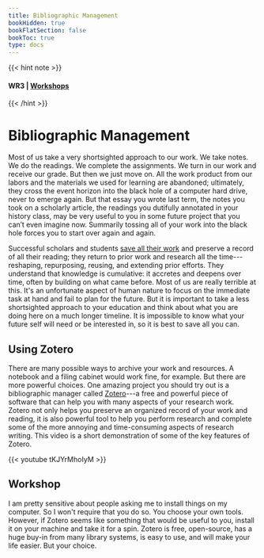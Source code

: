 ```yaml
---
title: Bibliographic Management
bookHidden: true
bookFlatSection: false
bookToc: true
type: docs
---
```


{{< hint note >}} 
#### <i class="fas fa-dot-circle"></i>  **WR3** | [**Workshops**](/courses/workshops/) 
{{< /hint >}}



# Bibliographic Management

Most of us take a very shortsighted approach to our work. We take notes. We do the readings. We complete the assignments. We turn in our work and receive our grade. But then we just move on. All the work product from our labors and the materials we used for learning are abandoned; ultimately, they cross the event horizon into the black hole of a computer hard drive, never to emerge again. But that essay you wrote last term, the notes you took on a scholarly article, the readings you dutifully annotated in your history class, may be very useful to you in some future project that you can’t even imagine now. Summarily tossing all of your work into the black hole forces you to start over again and again. 

Successful scholars and students [save all their work](/resources/open-handbook/chapter-4/) and preserve a record of all their reading; they return to prior work and research all the time---reshaping, repurposing, reusing, and extending prior efforts. They understand that knowledge is cumulative: it accretes and deepens over time, often by building on what came before. Most of us are really terrible at this. It's an unfortunate aspect of human nature to focus on the immediate task at hand and fail to plan for the future. But it is important to take a less shortsighted approach to your education and think about what you are doing here on a much longer timeline. It is impossible to know what your future self will need or be interested in, so it is best to save all you can. 


## Using Zotero

There are many possible ways to archive your work and resources. A notebook and a filing cabinet would work fine, for example. But there are more powerful choices. One amazing project you should try out is a bibliographic manager called [Zotero](https://www.zotero.org/)---a free and powerful piece of software that can help you with many aspects of your research work. Zotero not only helps you preserve an organized record of your work and reading, it is also powerful tool to help you perform research and complete some of the more annoying and time-consuming aspects of research writing. This video is a short demonstration of some of the key features of Zotero. 

{{< youtube tKJYrMhoIyM >}}


## Workshop

I am pretty sensitive about people asking me to install things on my computer. So I won't require that you do so. You choose your own tools. However, if Zotero seems like something that would be useful to you, install it on your machine and take it for a spin. Zotero is free, open-source, has a huge buy-in from many library systems, is easy to use, and will make your life easier. But your choice. 




